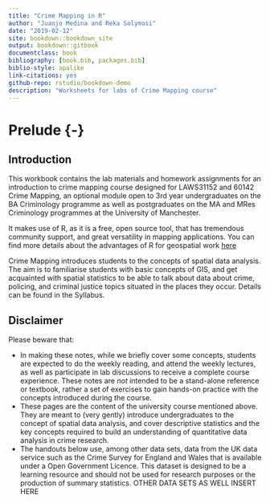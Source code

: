 ```yaml
--- 
title: "Crime Mapping in R"
author: "Juanjo Medina and Reka Solymosi"
date: "2019-02-12"
site: bookdown::bookdown_site
output: bookdown::gitbook
documentclass: book
bibliography: [book.bib, packages.bib]
biblio-style: apalike
link-citations: yes
github-repo: rstudio/bookdown-demo
description: "Worksheets for labs of Crime Mapping course"
---
```

# Prelude  {-}

## Introduction 

This workbook contains the lab materials and homework assignments for an introduction to crime mapping course designed for LAWS31152 and 60142 Crime Mapping, an optional module open to  3rd year undergraduates on the BA Criminology programme as well as postgraduates on the MA and MRes Criminology programmes at the University of Manchester. 

It makes use of R, as it is a free, open source tool, that has tremendous community support, and great versatility in mapping applications. You can find more details about the advantages of R for geospatial work [here](https://geocompr.robinlovelace.net/intro.html)


Crime Mapping introduces students to the concepts of spatial data analysis. The aim is to familiarise students with basic concepts of GIS, and get acquainted with spatial statistics to be able to talk about data about crime, policing, and criminal justice topics situated in the places they occur. Details can be found in the Syllabus.


## Disclaimer 

Please beware that:

- In making these notes, while we briefly cover some concepts, students are expected to do the weekly reading, and attend the weekly lectures, as well as participate in lab discussions to receive a complete course experience. These notes are *not* intended to be a stand-alone reference or textbook, rather a set of exercises to gain hands-on practice with the concepts introduced during the course.
- These pages are the content of the university course mentioned above. They are meant to (very gently) introduce undergraduates to the concept of spatial data analysis, and cover descriptive statistics and the key concepts required to build an understanding of quantitative data analysis in crime research. 
- The handouts below use, among other data sets, data from the UK data service such as the Crime Survey for England and Wales that is available under a Open Government Licence. This dataset is designed to be a learning resource and should not be used for research purposes or the production of summary statistics. OTHER DATA SETS AS WELL INSERT HERE



